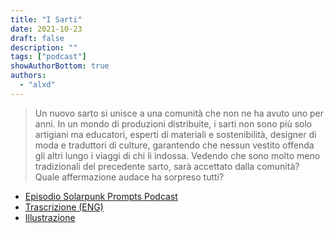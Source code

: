 ```yaml
---
title: "I Sarti"
date: 2021-10-23
draft: false
description: ""
tags: ["podcast"]
showAuthorBottom: true
authors:
  - "alxd"
---
```


> Un nuovo sarto si unisce a una comunità che non ne ha avuto uno per anni. In un mondo di produzioni distribuite, i sarti non sono più solo artigiani ma educatori, esperti di materiali e sostenibilità, designer di moda e traduttori di culture, garantendo che nessun vestito offenda gli altri lungo i viaggi di chi li indossa. Vedendo che sono molto meno tradizionali del precedente sarto, sarà accettato dalla comunità? Quale affermazione audace ha sorpreso tutti?

- [Episodio Solarpunk Prompts Podcast](https://podcast.tomasino.org/@SolarpunkPrompts/episodes/the-tailors)
- [Trascrizione (ENG)](https://wiki.tomasino.org/writing/Solarpunk-Prompts---The-Tailors)
- [Illustrazione](/art/the-lemonaut-tailors/)
